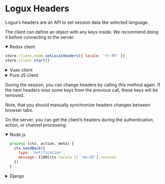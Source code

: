 # Logux Headers

Logux’s headers are an API to set session data like selected language.

The client can define an object with any keys inside. We recommend doing it before connecting to the server.

<details open><summary>Redux client</summary>

```js
store.client.node.setLocalHeaders({ locale: 'fr-FR' })
store.client.start()
```

</details>
<details><summary>Vuex client</summary>

```js
store.client.node.setLocalHeaders({ locale: 'fr-FR' })
store.client.start()
```

</details>
<details><summary>Pure JS client</summary>

```js
client.node.setLocalHeaders({ locale: 'fr-FR' })
client.start()
```

</details>

During the session, you can change headers by calling this method again. If the next headers miss some keys from the previous call, these keys will be removed.

Note, that you should manually synchronize headers changes between browser tabs.

On the server, you can get the client’s headers during the authentication, action, or channel processing.

<details open><summary>Node.js</summary>

```js
  process (ctx, action, meta) {
    ctx.sendBack({
      type: 'notification',
      message: I18N[ctx.locale || 'en-US'].success
    })
  }
```

</details>

<details><summary>Django</summary>

```python
…
def process(self, action: Action, meta: Meta) -> None:
    self.send_back({
        'type': 'notification',
        'message': i18n[self.headers['locale'] or 'en-US'].success
    })
…
```

</details>
